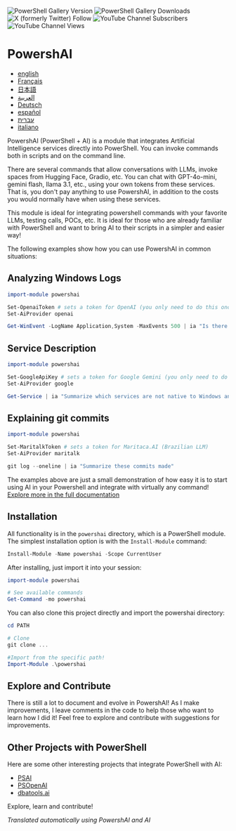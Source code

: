 ﻿![PowerShell Gallery Version](https://img.shields.io/powershellgallery/v/powershai)
![PowerShell Gallery Downloads](https://img.shields.io/powershellgallery/dt/powershai)
![X (formerly Twitter) Follow](https://img.shields.io/twitter/follow/iatalking)
![YouTube Channel Subscribers](https://img.shields.io/youtube/channel/subscribers/UCtNVhWslzx_yjbIX8JIYang)
![YouTube Channel Views](https://img.shields.io/youtube/channel/views/UCtNVhWslzx_yjbIX8JIYang)


# PowershAI

* [english](/docs/en-US/START-README.md)
* [Français](/docs/fr-FR/START-README.md)
* [日本語](/docs/ja-JP/START-README.md)
* [العربية](/docs/ar-SA/START-README.md)
* [Deutsch](/docs/de-DE/START-README.md)
* [español](/docs/es-ES/START-README.md)
* [עברית](/docs/he-IL/START-README.md)
* [italiano](/docs/it-IT/START-README.md)

PowershAI (PowerShell + AI) is a module that integrates Artificial Intelligence services directly into PowerShell.
You can invoke commands both in scripts and on the command line.

There are several commands that allow conversations with LLMs, invoke spaces from Hugging Face, Gradio, etc.
You can chat with GPT-4o-mini, gemini flash, llama 3.1, etc., using your own tokens from these services.
That is, you don't pay anything to use PowershAI, in addition to the costs you would normally have when using these services.

This module is ideal for integrating powershell commands with your favorite LLMs, testing calls, POCs, etc.
It is ideal for those who are already familiar with PowerShell and want to bring AI to their scripts in a simpler and easier way!

The following examples show how you can use PowershAI in common situations:

## Analyzing Windows Logs
```powershell
import-module powershai

Set-OpenaiToken # sets a token for OpenAI (you only need to do this once)
Set-AiProvider openai

Get-WinEvent -LogName Application,System -MaxEvents 500 | ia "Is there any important event?"
```

## Service Description
```powershell
import-module powershai

Set-GoogleApiKey # sets a token for Google Gemini (you only need to do this once)
Set-AiProvider google

Get-Service | ia "Summarize which services are not native to Windows and may pose a risk"
```

## Explaining git commits
```powershell
import-module powershai

Set-MaritalkToken # sets a token for Maritaca.AI (Brazilian LLM)
Set-AiProvider maritalk

git log --oneline | ia "Summarize these commits made"
```

The examples above are just a small demonstration of how easy it is to start using AI in your Powershell and integrate with virtually any command!
[Explore more in the full documentation](/docs/en-US)

## Installation

All functionality is in the `powershai` directory, which is a PowerShell module.
The simplest installation option is with the `Install-Module` command:

```powershell
Install-Module -Name powershai -Scope CurrentUser
```

After installing, just import it into your session:

```powershell
import-module powershai

# See available commands
Get-Command -mo powershai
```

You can also clone this project directly and import the powershai directory:

```powershell
cd PATH

# Clone
git clone ...

#Import from the specific path!
Import-Module .\powershai
```

## Explore and Contribute

There is still a lot to document and evolve in PowershAI!
As I make improvements, I leave comments in the code to help those who want to learn how I did it!
Feel free to explore and contribute with suggestions for improvements.

## Other Projects with PowerShell

Here are some other interesting projects that integrate PowerShell with AI:

- [PSAI](https://github.com/dfinke/PSAI)
- [PSOpenAI](https://github.com/mkht/PSOpenAI)
- [dbatools.ai](https://github.com/potatoqualitee/dbatools.ai)

Explore, learn and contribute!




<!--PowershaiAiDocBlockStart-->
_Translated automatically using PowershAI and AI_
<!--PowershaiAiDocBlockEnd-->
